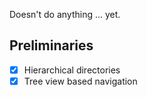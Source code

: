 Doesn't do anything ... yet.

## Preliminaries

- [x] Hierarchical directories
- [x] Tree view based navigation
